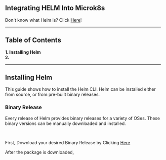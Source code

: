 ## Integrating HELM Into Microk8s

Don't know what Helm is? Click [Here](https://helm.sh/docs/topics/architecture/#the-purpose-of-helm)!

***
## Table of Contents
**1. Installing Helm**<br>
**2.**<br>

***
## Installing Helm
This guide shows how to install the Helm CLI. Helm can be installed either from source, or from pre-built binary releases.

### Binary Release
Every release of Helm provides binary releases for a variety of OSes. These binary versions can be manually downloaded and installed.

<br>

First, Download your desired Binary Release by Clicking [Here](https://github.com/helm/helm/releases)

After the package is downloaded, 
